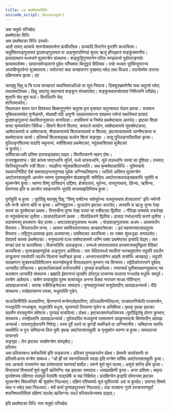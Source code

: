 ```yaml
---
title: ०४ प्रथमेष्टकाविधिः
unicode_script: devanagari
---
```


अथ चतुर्थः परिच्छेदः  
प्रथमेष्टका विधिः  
अथ प्रथमेष्टका विधिः उच्यते-  
आदौ तावत् आचार्यः शास्त्रोक्तवर्त्मना प्राचीपरीक्ष्य। प्राच्यादि विभागेन द्वाराणि  कल्पयित्वा। चतुर्विंशत्यङ्गुलायतं द्वादशाङ्गुलायतं वा अङ्गुष्टपरिणाहं शुभम् ऋजुं क्षीरवृक्षजं  शङ्कुंसमानीय। प्रासादस्थान मध्यभागे मूलमन्त्रेण संस्थाप्य। शङ्कुद्विगुणमानेन परितः  मण्डलान्ते पूर्वापराङ्गयोः छायामालोक्य। छायान्तर्मण्डलान्ते पूर्वतः पश्चिमतः बिन्दुद्वयं  विलिख्य। तयोः मध्यतः पूर्वबिन्दुमारभ्य अपरबिन्दुपर्यन्तं सूत्रमापात्य। तयोरन्तरं यथा  कच्छपानन पुच्छवत् भवेत् तथा विधाय। तदन्वेवमेव उत्तरतः दक्षिणतश्च कृत्वा। एवं  
  

चतसृषु दिक्षु च त्रि पञ्च सप्तहस्तं यथाभिमतंअधिकं वा सूत्रं निपात्य। दिक्सूत्रभ्रमणेनैव  यथा चतुरश्रं भवेत् तथासमालिख्य। दिक्षु अष्टासु यथान्यायं शङ्कून् संस्थापयेत्।  शङ्कुस्थापनवेलायां निमित्तानि परीक्षेत्। शुभानि चेत् शुभं फलं। विपरीतानि चेत्  
शान्तिमाचरेत्।  
स्थितासन शयन यान विश्वरूप बिम्बानुगुण्येन चतुरश्र वृत्त वृत्तायत चतुरश्रायत भेदान्  ज्ञात्वा। यजमानः भुक्तिकामश्चेत् युग्मैःहस्तैः, मोक्षार्थी यदि अयुग्मैः एकहस्तमारभ्य  दशहस्त पर्यन्तं यथाभिमतं प्रासादं द्वादशाङ्गुलान्तं यथावित्तानुसारतः मानयित्वा।  तत्रविमानं च निर्माय प्रथमेष्टकाम् आरभेत्। इष्टका शिला काष्ट मृम्मयभेदेन  त्रिविधा। विमाने शैलजे शिलया, काष्ठजे काष्ठेन, पक्वेष्ठकामये सुपक्वेष्टकया, आमेष्टकामये  च आमेष्टकया, शैलाकाष्टमये शिलाकाष्ठमये च शिलया, इष्टकाकाष्ठमये धाम्नीष्टकया च  प्रथमेष्टकया कार्या। प्रतिमार्थं शिलासङ्ग्रह कल्पेन शिलां सङ्गृह्य । तासु पुल्लिङ्गादिपरीक्षां  कृत्वा। पुल्लिङ्गशिलया पादादि स्थूप्यन्तं, स्त्रीशिलया प्रथमेष्टकां, नपुंसकशिलया मूर्धेष्टकां  
च कुर्यात्।  
दार्विष्टकाःअपि प्रतिमा दारुसङ्ग्रहवत् ग्राह्याः। विपरीतकरणे महान् दोषः।  
राजराष्ट्रक्षयश्च। छेदे कांस्य घण्टाध्वनिः मूर्ध्नि, मध्ये कांस्यध्वनिः, मूले तालध्वनिः  यस्यां सा पुंशिला। तस्मात् किञ्चिदूनध्वनिः स्त्री शिला। नादहीना नपुंसकशिलाभवति।  अथ मृम्मयेष्टकाविधिः - पूर्वमाचार्यः रथकारनिर्दिष्टं देशं समासाद्यन्तत्रपुण्याह पूर्वकं  अग्निम्प्रतिष्ठाप्य। ज्वलिते अस्मिन् मूलमन्त्रेण अष्टोत्तरशताहुतीः आज्येन चरुणा  पुरुषसूक्तेन षोडशाहुतीः समिद्भिः अष्टोत्तरशतसङ्ख्यकाभिः भूयोपि च मूलमन्त्रेण हुत्वा।  चरुणा विष्णु पारिषदान् उद्दिश्य, क्षेत्रपालाय, भूतेभ्यः, वास्तुनाथाय, देवेभ्यः, ऋषिभ्यः, देवगणाय इति च आज्येन स्वाहान्ताभिः भूरादि सप्तव्याहृतिभिश्च हुत्वा।  
  

पूर्णाहुतिं च हुत्वा । पूर्वादिषु चतसृषु दिक्षु  "विष्णु पार्षदेभ्यः सर्वभूतेभ्यः वास्तुनाथाय  क्षेत्रपालाय"  इति नमोन्तैः एतैः मन्त्रैः चरुणा बलिं च कृत्वा। अग्निमुद्वास्य। कुलालेन  इष्टकाः कारयेत्। तास्वपि च ऋजुः युग्मा रेखा यस्यां सा पुरुषेष्टका प्रथमा। तिरश्चीना  युग्मा रेखा यस्यां सा स्त्रीष्टका द्वितीया । नीरेखा पाश्र्वयोः वक्ररेखा वा नपुंसकेष्टका  तृतीया। प्रासादादिकरणे प्रथमा । पीठादिकरणे द्वितीया। प्रासाद गर्भाधानादि करणे  तृतीया । तदायामस्तु हस्तमानः चेत् उत्तमः। अष्टादशाङ्गुलायामः मध्यमः ।  षोडशाङ्गुलायामः अधमः। आयामार्धेन विस्तारः। विस्तारार्धेन घनम् । आयाम  समविस्तारास्यात् आच्छादनेष्टका । इदं महामानम्प्रासादतुल्यः विस्तारः।  तद्विगुणःआयामह इदम् अल्पमानम्। एवमिष्टकाः कारयित्वा। ताः पक्वाः शुभाःदृढाः  सम्पादयेत्। देवालये चतस्रः प्रथमेष्टकाः। मनुष्यालये पञ्च पक्वेष्टकामये धाम्नि पक्वा  प्रथमेष्टका इत्यादि वेद्यम्। ततः मण्डपं प्रपां वा कल्पयित्वा। वितानादिभिः अलङ्कृत्य।  तन्मध्ये सप्ततालायतां हस्तमात्रसमुच्छ्रितां वेदिकां कल्पयित्वा। मृत्सङ्ग्रहणपूर्वकं  अङ्गुरान् अर्पयित्वा। ततः वेदिकामध्ये शालीनां भारचतुष्टयेन तदुपरि तदर्धेन तण्डुलानां  तस्योपरि तदर्धेन तिलानां स्थण्डिलं कृत्वा। अन्तरान्तरयोगेन आहतैः वासोभिः  आच्छाद्य। तदुपरि सलक्षणान् सूत्रवस्त्रादिवेष्टितान् सरत्नहेमकूर्च पिप्पलदलान् कुम्भान्  नव विन्यस्य। तद्वेदिकोत्तरभागे पूर्ववत् धान्यपीठं परिकल्प्य। इष्टकाधिवासार्थं  दर्भानास्तीर्य। पुण्याहं वाचयित्वा। स्नपनार्थं पूर्वोक्तलक्षणयुक्तान् नव कलशान् धान्यपीठे  संस्थाप्य। ब्रह्मादि ईशानान्तं घृतक्षीर दधिगुड पञ्चगव्य फलरस गन्धलोह मधुभिः  सम्पूर्य। वस्त्रेण आवेष्ट्य। क्रमेण परवासुदेव पुरुष सत्याच्युत अनन्त केशव नारायण  माधव गोविन्दान् आवाह्यअभ्यर्च्य। चतस्रः स्त्रीलिङ्गेष्टकाः समादाय। पुण्याहपुरस्सरं  वासुदेवादीन् आवाह्यअभ्यर्च्य। पीठे संस्थाप्य। पयोव्रतसाम्ना पयसा, मधुवातेति गुडेन, 
  

याःफलिनीरिति फलवारिणा, हिरण्यगर्भ मन्त्रेणलोहवारिणा, 
दधिक्राविण्णेतिदध्ना, पञ्चवारुणिकेति पञ्चगव्येन, गन्धद्वारेति गन्धाम्बुना, मधुवातेति  मधुना, घृतस्नाते तिसाम्ना घृतेन च अभिषिच्य। पृथक् पृथक् इष्टकाः सदर्भेन वस्त्रयुग्मेन  संवेष्ट्य। पुण्याहं वाचयित्वा। प्रोक्ष्य। इष्टकाःशयनेअधिवास्य।पूर्वादिद्वारेषु तोरण कुम्भान्  संस्थाप्य। तत्तद्दैवतानि आवाह्यअभ्यर्च्य। पूर्वस्थापित मध्यकुम्भे परमात्मानं  उपकुम्भाष्टके विष्ण्वादीन् आवाह्य अभ्यर्च्य। पायसगुडोदनानि निवेद्य। तस्य पूर्वे उत्तरे  वा कुण्डौ स्थण्डिले वा अग्निमानीय। समिदाज्य चरुभिः यथाविधि च पुनः समिदाज्य  तिल पुष्पैः पृथक् अष्टोत्तरशताहुतीः च नृसूक्तेन चरुणा च हुत्वा। सम्पाताज्यं पात्रान्तरे  
सङ्गृह्य। तेन इष्टकाः स्पर्शमन्त्रेण संस्पृशेत्।  
प्रतिसरः  
अथ प्रतिसरबन्ध कर्मकरिष्ये इति सङ्कल्प्य। प्रतिसरं पुण्याहजलेन प्रोक्ष्य। हेममयैः  कार्पासमयैः वा प्रतिसरैःअस्त्र मन्त्रेण सम्बध्य। "ओं ह्रीं स्वं स्वप्नाधिपतये स्वाहा इति  मन्त्रेण सर्पिषा अष्टोत्तरशताहुतीः हुत्वा। ततः आचार्यः यजमानेन सह दर्भशय्यायां  स्वप्नार्थं शयीत। स्वप्ने शुभे शुभं फलम्। अशुभे शान्ति होमं कृत्वा। विभातायां विभावर्यां  शुभे मुहूर्ते ऋत्विग्भिः सह इष्टकाः समादाय। धामप्रदक्षिणी कृत्य। अन्तः प्रविश्य। क्लृप्त  द्वारदेशस्य दक्षिणतः पादमूले वेदघोषैः वाद्यघोषैः च सह निक्षिपेत्। प्रादक्षिण्येन इन्द्रादि  सोमान्तम् इष्टकाः मूलमन्त्रेण श्रियःमन्दिरे श्री सूक्तेन निदध्यात्। दक्षिण पश्चिमयोः मूलं  पूर्वोत्तरयोः अग्रं च कुर्यात्। उपानत् विषमो यथा न भवेत् तथा निदध्यात्। सर्वं कर्मा  पुण्याहपुरस्सरं निदध्यात्। तदा यजमानः गुरवे वस्त्राभरणपूर्वां शतनिष्फपरिमितां  दक्षिणां तदर्धम् ऋत्विग्भ्यः तदर्धं परिचारकेभ्यश्च दद्यात्।  
  

इति प्रथमेष्टका विधिः नाम चतुर्थः परिच्छेदः  
